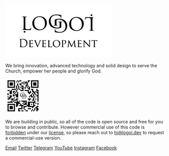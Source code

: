 <a href="https://logoi.dev?source=ghb">
    <img width="333" alt="Logo Banner" src="/packages/blog/static/images/banners/banner.png" />
</a>


We bring innovation, advanced technology and solid design to serve the Church, empower her people and glorify God.

<a href="https://logoi.dev?source=ghqr">
    <img width="111" alt="QR logo" src="/packages/blog/static/images/qr.svg" />
</a>

We are building in public, so all of the code is open source and free for you to browse and contribute. However commercial use of this code is <u>forbidden</u> under our [license](/LICENSE.md), so please reach out to <a href="mailto:hi@logoi.dev?subject=License Code">hi@logoi.dev</a> to request a commercial-use version.

[Email](mailto:hi@logoi.dev) [Twitter](https://twitter.com/logoidev) [Telegram](https://t.me/logoidev) [YouTube](https://youtube.com/@logoidev) [Instagram](https://www.instagram.com/logoidev) [Facebook](https://facebook.com/logoidev)
